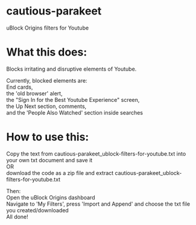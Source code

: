 # cautious-parakeet
uBlock Origins filters for Youtube

# What this does:
Blocks irritating and disruptive elements of Youtube. 

Currently, blocked elements are:
<br />End cards, 
<br />the 'old browser' alert, 
<br />the "Sign In for the Best Youtube Experience" screen, 
<br />the Up Next section, comments, 
<br />and the 'People Also Watched' section inside searches

# How to use this:
<p>Copy the text from cautious-parakeet_ublock-filters-for-youtube.txt into your own txt document and save it
<br />OR 
<br />download the code as a zip file and extract cautious-parakeet_ublock-filters-for-youtube.txt
</p>
<p>Then:
<br />Open the uBlock Origins dashboard
<br />Navigate to 'My Filters', press 'Import and Append' and choose the txt file you created/downloaded
<br /> All done!</p>
